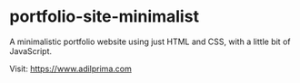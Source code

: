# portfolio-site-minimalist
A minimalistic portfolio website using just HTML and CSS, with a little bit of JavaScript.

Visit: https://www.adilprima.com
